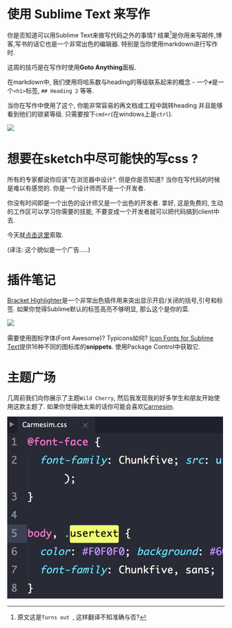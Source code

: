 # 使用 Sublime Text 来写作

你是否知道可以用Sublime Text来做写代码之外的事情? 结果[^注1]是你用来写邮件,博客,写书的话它也是一个非常出色的编辑器. 特别是当你使用markdown进行写作时.

这周的技巧是在写作时使用**Goto Anything**面板.

在markdown中, 我们使用将哈系数与heading的等级联系起来的概念 - 一个`#`是一个`<h1>`标签, `## Heading 2` 等等.

当你在写作中使用了这个, 你能非常容易的再文档或工程中跳转heading 并且能够看到他们的锁紧等级. 只需要按下`cmd+r`(在windows上是`ctrl`).

![][1]


# 想要在sketch中尽可能快的写css ?

所有的专家都说你应该"在浏览器中设计". 但是你是否知道? 当你在写代码的时候是难以有感觉的. 你是一个设计师而不是一个开发者.

你没有时间即是一个出色的设计师又是一个出色的开发者. 拿好, 这是免费的, 生动的工作区可以学习你需要的技能, 不要变成一个开发者就可以把代码搞到client中去.

今天就[点击这里][2]索取.

(译注: 这个貌似是一个广告.....)


# 插件笔记

[Bracket Highlighter][3]是一个非常出色插件用来突出显示开启/关闭的括号,引号和标签. 如果你觉得Sublime默认的标签高亮不够明显, 那么这个是你的菜.


![][4]


需要使用图标字体(Font Awesome)? Typicons如何? [Icon Fonts for Sublime Text][5]提供16种不同的图标库的**snippets**. 使用Package Control中获取它.

# 主题广场

几周前我们向你展示了主题`Wild Cherry`, 然后我发现我的好多学生和朋友开始使用这款主题了. 如果你觉得她太紫的话你可能会喜欢[Carmesim][6].

![](05-02-12-003.png)


[1]:05-02-12-001.png
[2]:http://www.planningforaliens.com/workshops/sublime/confirmation/
[3]:https://github.com/facelessuser/BracketHighlighter
[4]:05-02-12-002.png
[5]:https://packagecontrol.io/packages/Icon%20Fonts
[6]:https://packagecontrol.io/packages/Theme%20-%20Carmesim
[7]:05-02-12-003.png


[^注1]: 原文这是`Turns out `, 这样翻译不知准确与否?
